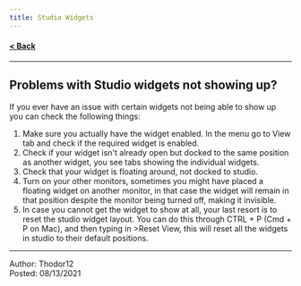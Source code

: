 ```yaml
---
title: Studio Widgets
---
```


#### [< Back](/)

---

## Problems with Studio widgets not showing up?
If you ever have an issue with certain widgets not being able to show up you can check the following things:

1. Make sure you actually have the widget enabled. In the menu go to View tab and check if the required widget is enabled.
2. Check if your widget isn't already open but docked to the same position as another widget, you see tabs showing the individual widgets.
3. Check that your widget is floating around, not docked to studio.
4. Turn on your other monitors, sometimes you might have placed a floating widget on another monitor, in that case the widget will remain in that position despite the monitor being turned off, making it invisible.
5. In case you cannot get the widget to show at all, your last resort is to reset the studio widget layout. You can do this through CTRL + P (Cmd + P on Mac), and then typing in >Reset View, this will reset all the widgets in studio to their default positions.

---

Author: Thodor12  
Posted: 08/13/2021
